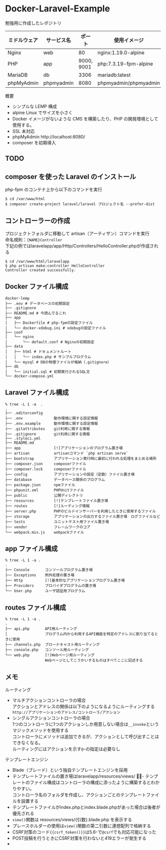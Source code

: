 # Docker-Laravel-Example

勉強用に作成したレポジトリ

| ミドルウェア | サービス名 | ポート     | 使用イメージ          |
| ------------ | ---------- | ---------- | --------------------- |
| Nginx        | web        | 80         | nginx:1.19.0-alpine   |
| PHP          | app        | 9000, 9001 | php:7.3.19-fpm-alpine |
| MariaDB      | db         | 3306       | mariadb:latest        |
| phpMyAdmin   | phpmyadmin | 8080       | phpmyadmin/phpmyadmin |

概要

- シンプルな LEMP 構成
- alpine Linux でサイズを小さく
- Docker イメージがないような CMS を構築したり、PHP の開発環境として使用する。
- SSL 未対応
- phpMyAdmin http://localhost:8080/
- composer を初期導入

## TODO

## composer を使った Laravel のインストール

php-fpm のコンテナ上から以下のコマンドを実行

```shell
$ cd /var/www/html
$ composer create-project laravel/laravel プロジェクト名 --prefer-dist
```

## コントローラーの作成

プロジェクトフォルダに移動して artisan（アーティザン）コマンドを実行  
命名規則：`{NAME}Controller`  
下記の例ではlaravelapp/app/Http/Controllers/HelloController.phpが作成される

```shell
$ cd /var/www/html/laravelapp
$ php artisan make:controller HelloController
Controller created successfully.
```

## Docker ファイル構成

```
docker-lemp
├── .env # データベースの初期設定
├── .gitignore
├── README.md # 今読んでるこれ
├── app
│   ├── Dockerfile # php-fpmの設定ファイル
│   └── docker-xdebug.ini # xdebugの設定ファイル
├── conf
│   └── nginx
│       └── default.conf # Nginxの初期設定
├── data
│   ├── html # ドキュメントルート
│   │   └── index.php # サンプルプログラム
│   └── mysql # DBの物理ファイルが格納（.gitignore）
├── db
│   └── initial.sql # 初期実行されるSQL文
└── docker-compose.yml
```

## Laravel ファイル構成

```shell
% tree -L 1 -a  .
.
├── .editorconfig
├── .env              動作環境に関する設定情報
├── .env.example      動作環境に関する設定情報
├── .gitattributes    git利用に関する情報
├── .gitignore        git利用に関する情報
├── .styleci.yml
├── README.md
├── app               [!]アプリケーションのプログラム置き場
├── artisan           artisanコマンド `php artisan serve`
├── bootstrap         アプリケーション実行時に最初に行われる処理をまとめる場所
├── composer.json     composerファイル
├── composer.lock     composerファイル
├── config            アプリケーションの設定（定数）ファイル置き場
├── database          データベース関係のプログラム
├── package.json      npmファイル
├── phpunit.xml       PHPUnitファイル
├── public            公開ディレクトリ
├── resources         [!]テンプレートファイル置き場
├── routes            [!]ルーティング情報
├── server.php        PHPのビルドインサーバーを利用したときに使用するファイル
├── storage           アプリケーションの出力するファイル置き場　ログファイルなど
├── tests             ユニットテスト用ファイル置き場
├── vendor            フレームワークのコア
└── webpack.mix.js    webpackファイル
```

## app ファイル構成

```shell
% tree -L 1 -a .
.
├── Console       コンソールプログラム置き場
├── Exceptions    例外処理の置き場
├── Http          [!]基本的なアプリケーションプログラム置き場
├── Providers     プロバイダプログラムの置き場
└── User.php      ユーザ認証用プログラム
```

## routes ファイル構成

```shell
% tree -L 1 -a .
.
├── api.php       API用ルーティング
│                 プログラム内から利用するAPI機能を特定のアドレスに割り当てるときに使用
├── channels.php  ブロードキャスト用ルーティング
├── console.php   コンソール用ルーティング
└── web.php       [!]Webページ用ルーティング
                  Webページとしてこうかいするものはすべてここに記述する
```

## メモ

ルーティング
- マルチアクションコントローラの場合  
  アクションとアドレスの関係は以下のようになるようにルーティングする  
  `http://アプリケーションのアドレス/コントローラ/アクション`
- シングルアクションコントローラの場合  
  1つのコントローラに1つのアクションしか用意しない場合は`__invoke`というマジックメソッドを使用する  
  コントローラにメソッドは追加できるが、アクションとして呼び出すことはできなくなる。  
  ルーティングにはアクションを示す`@~`の指定は必要なし

テンプレートエンジン

- Blade（ブレード）という独自テンプレートエンジンを採用
- テンプレートファイルの置き場はlaravelapp/resources/views/
- テンプレートのファイル構成はコントローラの構成に添ったように構築するとわかりやすい。  
  コントローラ名のフォルダを作成し、アクションごとのテンプレートファイルを設置する
- テンプレートファイルがindex.phpとindex.blade.phpがあった場合は後者が優先される
- `view()`関数は resources/views/{引数}.blade.php を表示する
- プレースホルダーの使用は`view()`関数の第二引数に連想配列で格納する
- CSRF対策のコード`{{csrf_token()}}`は5.6-で`@csrf`でも対応可能になった
- POST投稿を行うときにCSRF対策を行わないと419エラーが発生する
- 
